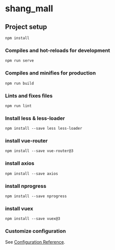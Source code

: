 # shang_mall

## Project setup
```
npm install
```

### Compiles and hot-reloads for development
```
npm run serve
```

### Compiles and minifies for production
```
npm run build
```

### Lints and fixes files
```
npm run lint
```

### Install less & less-loader
```
npm install --save less less-loader
```

### install vue-router
```
npm install --save vue-router@3
```

### install axios
```
npm install --save axios
```

### install nprogress
```
npm install --save nprogress
```

### install vuex
```
npm install --save vuex@3
```

### Customize configuration
See [Configuration Reference](https://cli.vuejs.org/config/).
